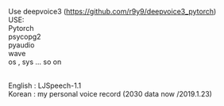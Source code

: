 Use deepvoice3 (https://github.com/r9y9/deepvoice3_pytorch)<br>
USE:<br>
  </t>Pytorch<br>
  </t>psycopg2<br>
  </t>pyaudio<br>
  </t>wave<br>
  </t>os , sys ... so on<br><br>

English : LJSpeech-1.1<br>
Korean : my personal voice record (2030 data now /2019.1.23)<br>

